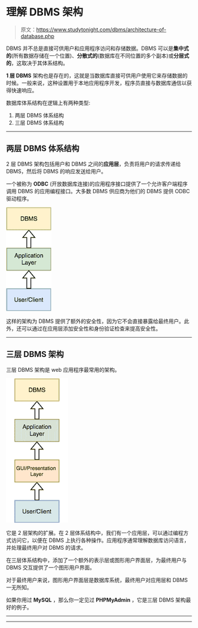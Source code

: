 # 理解 DBMS 架构

> 原文：<https://www.studytonight.com/dbms/architecture-of-database.php>

DBMS 并不总是直接可供用户和应用程序访问和存储数据。DBMS 可以是**集中式的**(所有数据存储在一个位置)、**分散式的**(数据库在不同位置的多个副本)或**分层式的**，这取决于其体系结构。

**1 层 DBMS** 架构也是存在的，这就是当数据库直接可供用户使用它来存储数据的时候。一般来说，这种设置用于本地应用程序开发，程序员直接与数据库通信以获得快速响应。

数据库体系结构在逻辑上有两种类型:

1.  两层 DBMS 体系结构
2.  三层 DBMS 体系结构

* * *

## 两层 DBMS 体系结构

2 层 DBMS 架构包括用户和 DBMS 之间的**应用层**，负责将用户的请求传递给 DBMS，然后将 DBMS 的响应发送给用户。

一个被称为 **ODBC** (开放数据库连接)的应用程序接口提供了一个允许客户端程序调用 DBMS 的应用编程接口。大多数 DBMS 供应商为他们的 DBMS 提供 ODBC 驱动程序。

![2-tier dbms architecture](img/e2fdfd922f473cd409bd6bb9666aa99a.png)

这样的架构为 DBMS 提供了额外的安全性，因为它不会直接暴露给最终用户。此外，还可以通过在应用层添加安全性和身份验证检查来提高安全性。

* * *

## 三层 DBMS 架构

三层 DBMS 架构是 web 应用程序最常用的架构。

![3-tier dbms architecture](img/998ef6d9f3e394103fa33f8f568457e1.png)

它是 2 层架构的扩展。在 2 层体系结构中，我们有一个应用层，可以通过编程方式访问它，以便在 DBMS 上执行各种操作。应用程序通常理解数据库访问语言，并处理最终用户对 DBMS 的请求。

在三层体系结构中，添加了一个额外的表示层或图形用户界面层，为最终用户与 DBMS 交互提供了一个图形用户界面。

对于最终用户来说，图形用户界面层是数据库系统，最终用户对应用层和 DBMS 一无所知。

如果你用过 **MySQL** ，那么你一定见过 **PHPMyAdmin** ，它是三层 DBMS 架构最好的例子。

* * *

* * *